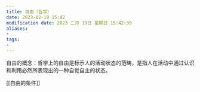 ```yaml
---
title: 自由（哲学）
date: 2023-02-19 15:42
modification date: 2023 二月 19日 星期日 15:42:39
aliases: 
- 
tags: 
- 
---
```


自由的概念：哲学上的自由是标示人的活动状态的范畴，是指人在活动中通过认识和利用必然所表现出的一种自觉自主的状态。

[[自由的条件]]